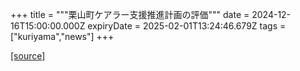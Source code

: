 +++
title = """栗山町ケアラー支援推進計画の評価"""
date = 2024-12-16T15:00:00.000Z
expiryDate = 2025-02-01T13:24:46.679Z
tags = ["kuriyama","news"]
+++


[[source]](https://www.town.kuriyama.hokkaido.jp/soshiki/43/18124.html)
